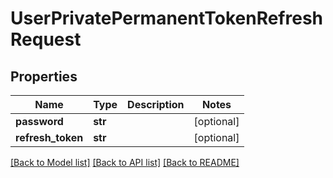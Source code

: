 # UserPrivatePermanentTokenRefreshRequest

## Properties
Name | Type | Description | Notes
------------ | ------------- | ------------- | -------------
**password** | **str** |  | [optional] 
**refresh_token** | **str** |  | [optional] 

[[Back to Model list]](../README.md#documentation-for-models) [[Back to API list]](../README.md#documentation-for-api-endpoints) [[Back to README]](../README.md)

